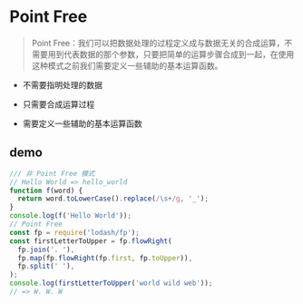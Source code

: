 # Point Free

> Point Free：我们可以把数据处理的过程定义成与数据无关的合成运算，不需要用到代表数据的那个参数，只要把简单的运算步骤合成到一起，在使用这种模式之前我们需要定义一些辅助的基本运算函数。

- 不需要指明处理的数据

- 只需要合成运算过程

- 需要定义一些辅助的基本运算函数

## demo

```javascript
/// 非 Point Free 模式
// Hello World => hello_world
function f(word) {
  return word.toLowerCase().replace(/\s+/g, '_');
}
console.log(f('Hello World'));
// Point Free
const fp = require('lodash/fp');
const firstLetterToUpper = fp.flowRight(
  fp.join('. '),
  fp.map(fp.flowRight(fp.first, fp.toUpper)),
  fp.split(' '),
);
console.log(firstLetterToUpper('world wild web'));
// => W. W. W
```
